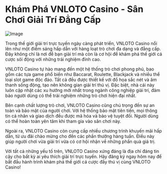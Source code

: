 # Khám Phá VNLOTO Casino - Sân Chơi Giải Trí Đẳng Cấp

![Image](https://github.com/user-attachments/assets/bd51ea9f-0666-407b-a7a7-98ead6de688c)

Trong thế giới giải trí trực tuyến ngày càng phát triển, VNLOTO Casino nổi lên như một điểm sáng hấp dẫn với hàng loạt trò chơi đa dạng và đẳng cấp. Đây không chỉ là nơi để bạn giải trí mà còn là cơ hội để khám phá thế giới cá cược sôi động với những trải nghiệm đỉnh cao.

VNLOTO Casino tự hào mang đến một hệ thống trò chơi phong phú, bao gồm các tựa game phổ biến như Baccarat, Roulette, Blackjack và nhiều thể loại slot game độc đáo. Tất cả đều được thiết kế với đồ họa sắc nét và âm thanh sống động, tạo nên không gian giải trí thú vị. Đặc biệt, nhà cái này luôn cập nhật các xu hướng mới nhất trong ngành công nghiệp giải trí, đảm bảo người dùng có thể trải nghiệm những trò chơi hiện đại nhất.

Bên cạnh chất lượng trò chơi, VNLOTO Casino cũng chú trọng đến sự an toàn và bảo mật của người chơi. Với hệ thống bảo mật tiên tiến, mọi thông tin cá nhân và giao dịch đều được mã hóa và bảo vệ tuyệt đối. Người dùng có thể hoàn toàn yên tâm khi tham gia vào sân chơi này.

Ngoài ra, VNLOTO Casino còn cung cấp nhiều chương trình khuyến mãi hấp dẫn, từ ưu đãi chào mừng cho đến các phần thưởng hàng tuần. Điều này giúp người chơi vừa giải trí vừa có cơ hội nhận về những phần quà giá trị.

Với tất cả những yếu tố trên, VNLOTO Casino xứng đáng là địa chỉ đáng tin cậy cho bất kỳ ai yêu thích giải trí trực tuyến. Hãy đăng ký ngay hôm nay để bắt đầu hành trình khám phá thế giới cá cược đầy thú vị cùng VNLOTO Casino!